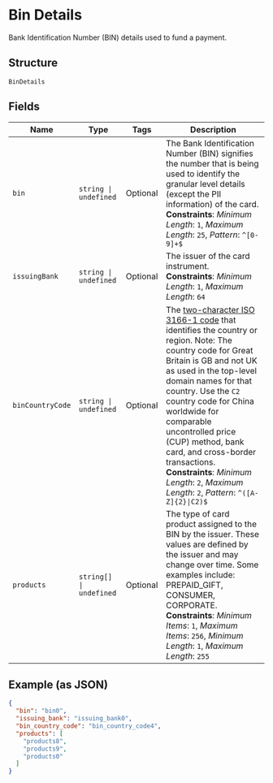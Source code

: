 
# Bin Details

Bank Identification Number (BIN) details used to fund a payment.

## Structure

`BinDetails`

## Fields

| Name | Type | Tags | Description |
|  --- | --- | --- | --- |
| `bin` | `string \| undefined` | Optional | The Bank Identification Number (BIN) signifies the number that is being used to identify the granular level details (except the PII information) of the card.<br>**Constraints**: *Minimum Length*: `1`, *Maximum Length*: `25`, *Pattern*: `^[0-9]+$` |
| `issuingBank` | `string \| undefined` | Optional | The issuer of the card instrument.<br>**Constraints**: *Minimum Length*: `1`, *Maximum Length*: `64` |
| `binCountryCode` | `string \| undefined` | Optional | The [two-character ISO 3166-1 code](/api/rest/reference/country-codes/) that identifies the country or region. Note: The country code for Great Britain is GB and not UK as used in the top-level domain names for that country. Use the `C2` country code for China worldwide for comparable uncontrolled price (CUP) method, bank card, and cross-border transactions.<br>**Constraints**: *Minimum Length*: `2`, *Maximum Length*: `2`, *Pattern*: `^([A-Z]{2}\|C2)$` |
| `products` | `string[] \| undefined` | Optional | The type of card product assigned to the BIN by the issuer. These values are defined by the issuer and may change over time. Some examples include: PREPAID_GIFT, CONSUMER, CORPORATE.<br>**Constraints**: *Minimum Items*: `1`, *Maximum Items*: `256`, *Minimum Length*: `1`, *Maximum Length*: `255` |

## Example (as JSON)

```json
{
  "bin": "bin0",
  "issuing_bank": "issuing_bank0",
  "bin_country_code": "bin_country_code4",
  "products": [
    "products8",
    "products9",
    "products0"
  ]
}
```

